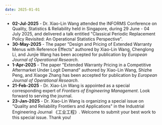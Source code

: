 ```yaml
---
date: 2025-01-01
---
```

<ul>
   <li><b>02-Jul-2025</b> - Dr. Xiao-Lin Wang attended the INFORMS Conference on Quality, Statistics & Reliability held in Singapore, during 29 June - 04 July 2025, and delivered a talk entitled "Classical Periodic Replacement Policy Revisited: An Operational Statistics Perspective".
   <li><b>30-May-2025</b> - The paper "Design and Pricing of Extended Warranty Menus with Reference Effects" authored by Xiao-Lin Wang, Chenglong Li, and Junjie Wang has been accepted for publication by <i>European Journal of Operational Research</i>.
   <li><b>1-Apr-2025</b> - The paper "Extended Warranty Pricing in a Competitive Aftermarket Under Logit Demand" authored by Xiao-Lin Wang, Shizhe Peng, and Xiaoge Zhang has been accepted for publication by <i>European Journal of Operational Research</i>.
   <li><b>21-Feb-2025</b> - Dr. Xiao-Lin Wang is appointed as a special corresponding expert of <i>Frontiers of Engineering Management</i>. Look forward to serving the journal. 
   <li><b>23-Jan-2025</b> - Dr. Xiao-Lin Wang is organizing a special issue on "Quality and Reliability Frontiers and Applications" in the Industrial Engineering Journal 《工业工程》. Welcome to submit your best work to this special issue. Thank you!
<ul>
